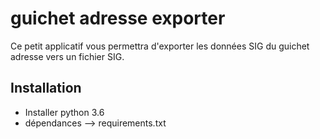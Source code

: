 # guichet adresse exporter
Ce petit applicatif vous permettra d'exporter les données SIG du guichet adresse vers un fichier SIG.

## Installation

- Installer python 3.6
- dépendances --> requirements.txt